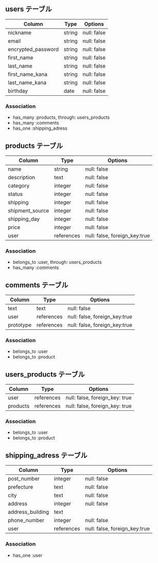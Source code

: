 ## users テーブル

| Column             | Type        | Options      |
| ------------------ | ----------- | ------------ |
| nickname           | string      | null: false  |
| email              | string      | null: false  |
| encrypted_password | string      | null: false  | 
| first_name         | string      | null: false  |
| last_name          | string      | null: false  |
| first_name_kana    | string      | null: false  |
| last_name_kana     | string      | null: false  | 
| birthday           | date        | null: false  |

### Association

- has_many :products, through: users_products
- has_many :comments
- has_one  :shipping_adress


## products テーブル

| Column          | Type        | Options                       |
| --------------- | ----------- | ----------------------------- |
| name            | string      | null: false                   |
| description     | text        | null: false                   |
| category        | integer     | null: false                   |
| status          | integer     | null: false                   |
| shipping        | integer     | null: false                   | 
| shipment_source | integer     | null: false                   |
| shipping_day    | integer     | null: false                   | 
| price           | integer     | null: false                   |
| user            | references  | null: false, foreign_key:true |

### Association

- belongs_to :user, through: users_products
- has_many   :comments


## comments テーブル

| Column     | Type        | Options                       |
| ---------- | ----------- | ----------------------------- |
| text       | text        | null: false                   |
| user       | references  | null: false, foreign_key:true |
| prototype  | references  | null: false, foreign_key:true |

### Association

- belongs_to :user
- belongs_to :product

## users_products テーブル

| Column     | Type       | Options                        |
| ---------- | ---------- | ------------------------------ |
| user       | references | null: false, foreign_key: true |
| products   | references | null: false, foreign_key: true |

### Association

- belongs_to :user
- belongs_to :product

## shipping_adress テーブル

| Column           | Type        | Options                       |
| ---------------  | ----------- | ----------------------------- |
| post_number      | integer     | null: false                   |
| prefecture       | text        | null: false                   |
| city             | text        | null: false                   |
| address          | integer     | null: false                   |
| address_building | text        |                               | 
| phone_number     | integer     | null: false                   |
| user             | references  | null: false, foreign_key:true |

### Association

- has_one :user
